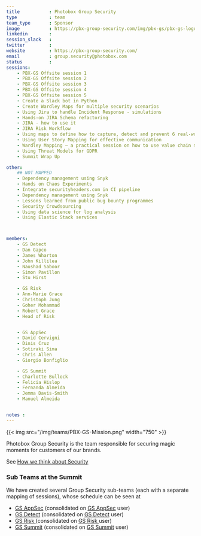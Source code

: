 ```yaml
---
title           : Photobox Group Security
type            : team
team_type       : Sponsor
image           : https://pbx-group-security.com/img/pbx-gs/pbx-gs-logo.png
linkedin        :
session_slack   :
twitter         :
website         : https://pbx-group-security.com/
email           : group.security@photobox.com
status          :
sessions:
    - PBX-GS Offsite session 1
    - PBX-GS Offsite session 2
    - PBX-GS Offsite session 3
    - PBX-GS Offsite session 4
    - PBX-GS Offsite session 5
    - Create a Slack bot in Python
    - Create Wardley Maps for multiple security scenarios
    - Using Jira to handle Incident Response - simulations
    - Hands-on JIRA Schema refactoring
    - JIRA - how to use it
    - JIRA Risk Workflow
    - Using maps to define how to capture, detect and prevent 6 real-world security incidents
    - Using User Story Mapping for effective communication
    - Wardley Mapping – a practical session on how to use value chain mapping
    - Using Threat Models for GDPR
    - Summit Wrap Up

other:
    ## NOT MAPPED
    - Dependency management using Snyk
    - Hands on Chaos Experiments
    - Integrate securityheaders.com in CI pipeline
    - Dependency management using Snyk
    - Lessons learned from public bug bounty programmes
    - Security Crowdsourcing
    - Using data science for log analysis
    - Using Elastic Stack services



members:
    - GS Detect
    - Dan Gapco
    - James Wharton
    - John Killilea
    - Naushad Saboor
    - Simon Pavillon
    - Stu Hirst

    - GS Risk
    - Ann-Marie Grace
    - Christoph Jung
    - Goher Mohammad
    - Robert Grace
    - Head of Risk


    - GS AppSec
    - David Cervigni
    - Dinis Cruz
    - Sotiraki Sima
    - Chris Allen
    - Giorgio Bonfiglio

    - GS Summit
    - Charlotte Bullock
    - Felicia Hislop
    - Fernanda Almeida
    - Jemma Davis-Smith
    - Manuel Almeida


notes :
---
```



{{< img src="/img/teams/PBX-GS-Mission.png" width="750" >}}

Photobox Group Security is the team responsible for securing magic moments for customers of our brands.

See [How we think about Security](https://pbx-group-security.com/blog/2017/12/17/how-we-think-about-security/)

### Sub Teams at the Summit

We have created several Group Security sub-teams (each with a separate mapping of sessions), whose schedule
can be seen at

- [GS AppSec](/teams/pbx-gs/gs-appsec/team/) (consolidated on [GS AppSec](/teams/pbx-gs/gs-appsec/user/) user)
- [GS Detect](/teams/pbx-gs/gs-detect/team/) (consolidated on [GS Detect](/teams/pbx-gs/gs-detect/user/) user)
- [GS Risk  ](/teams/pbx-gs/gs-risk/team/  ) (consolidated on [GS Risk  ](/teams/pbx-gs/gs-risk/user/  ) user)
- [GS Summit](/teams/pbx-gs/gs-summit/team/) (consolidated on [GS Summit](/teams/pbx-gs/gs-summit/user/) user)
